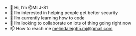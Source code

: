 - 👋 Hi, I’m @MLJ-81
- 👀 I’m interested in helping people get better security 
- 🌱 I’m currently learning how to code
- 💞️ I’m looking to collaborate on lots of thing going right now
- 📫 How to reach me melindaleigh5.mj@gmail.com

<!---
MLJ-81/MLJ-81 is a ✨ special ✨ repository because its `README.md` (this file) appears on your GitHub profile.
You can click the Preview link to take a look at your changes.
--->
